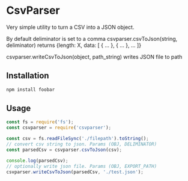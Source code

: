 # CsvParser

Very simple utility to turn a CSV into a JSON object.

By default deliminator is set to a comma
csvparser.csvToJson(string, deliminator)
returns {length: X, data: [ { ... }, { ... }, ... ]}

csvparser.writeCsvToJson(object, path_string)
writes JSON file to path

## Installation

```bash
npm install foobar
```

## Usage

```javascript
const fs = require('fs');
const csvparser = require('csvparser');

const csv = fs.readFileSync('./filepath').toString();
// convert csv string to json. Params (OBJ, DELIMINATOR)
const parsedCsv = csvparser.csvToJson(csv);

console.log(parsedCsv);
// optionally write json file. Params (OBJ, EXPORT_PATH)
csvparser.writeCsvToJson(parsedCsv, './test.json');
```
